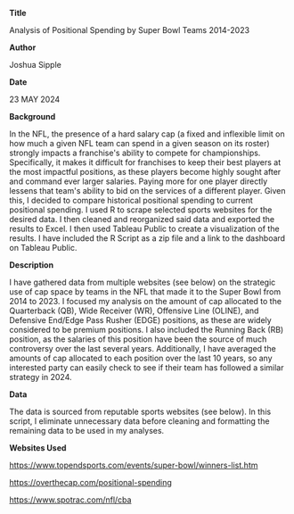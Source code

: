 **Title** 

Analysis of Positional Spending by Super Bowl Teams 2014-2023

**Author**

Joshua Sipple

**Date**

23 MAY 2024

**Background** 

In the NFL, the presence of a hard salary cap (a fixed and inflexible limit on how much a given NFL team can spend in a given season on its roster) strongly impacts a franchise's ability to compete for championships. Specifically, it makes it difficult for franchises to keep their best players at the most impactful positions, as these players become highly sought after and command ever larger salaries. Paying more for one player directly lessens that team's ability to bid on the services of a different player. Given this, I decided to compare historical positional spending to current positional spending. I used R to scrape selected sports websites for the desired data. I then cleaned and reorganized said data and exported the results to Excel. I then used Tableau Public to create a visualization of the results. I have included the R Script as a zip file and a link to the dashboard on Tableau Public. 

**Description**

I have gathered data from multiple websites (see below) on the strategic use of cap space by teams in the NFL that made it to  the Super Bowl from 2014 to 2023. I focused my analysis on the amount of cap allocated to the Quarterback (QB), Wide Receiver (WR), Offensive Line (OLINE), and Defensive End/Edge Pass Rusher (EDGE) positions, as these are widely considered to be premium positions. I also included the Running Back (RB) position, as the salaries of this position have been the source of much controversy over the last several years. Additionally, I have averaged the amounts of cap allocated to each position over the last 10 years, so any interested party can easily check to see if their team has followed a similar strategy in 2024.

**Data**

The data is sourced from reputable sports websites (see below). In this script, I eliminate unnecessary data before cleaning and formatting the 
remaining data to be used in my analyses.

**Websites Used**

 https://www.topendsports.com/events/super-bowl/winners-list.htm
 
 https://overthecap.com/positional-spending
 
 https://www.spotrac.com/nfl/cba
